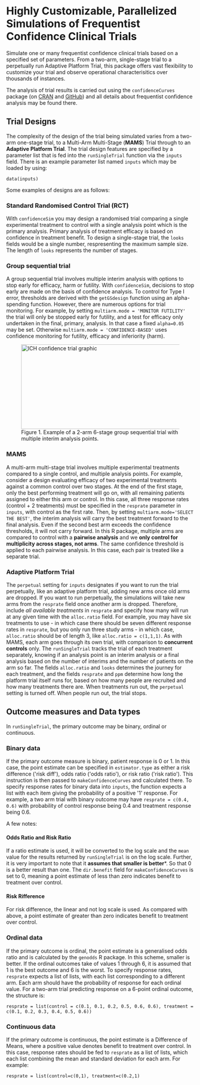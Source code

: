 # Highly Customizable, Parallelized Simulations of Frequentist Confidence Clinical Trials

Simulate one or many frequentist confidence clinical trials based on a specified set of parameters.  From a two-arm, single-stage trial to a perpetually run Adaptive Platform Trial, this package offers vast flexibility to customize your trial and observe operational characterisitics over thousands of instances.

The analysis of trial results is carried out using the `confidenceCurves` package (on [CRAN](https://cran.r-project.org/package=confidenceCurves) and [GitHub](https://github.com/FredaWerdiger/confidenceCurves)) and all details about frequentist confidence analysis may be found there.

## Trial Designs
The complexity of the design of the trial being simulated varies from a two-arm one-stage trial, to a Multi-Arm Multi-Stage (**MAMS**) Trial through to an **Adaptive Platform Trial**. The trial design features are specified by a parameter list that is fed into the `runSingleTrial` function via the `inputs` field. There is an example parameter list named ```inputs``` which may be loaded by using:
```
data(inputs)
```
Some examples of designs are as follows:

### Standard Randomised Control Trial (RCT)
With `confidenceSim` you may design a randomised trial comparing a single experimental treatment to control with a single analysis point which is the primary analysis. Primary analysis of treatment efficacy is based on confidence in treatment benefit. To design a single-stage trial, the `looks` fields would be a single number, respresenting the maximum sample size. The length of `looks` represents the number of stages. 

### Group sequential trial
A group sequential trial involves multiple interim analysis with options to stop early for efficacy, harm or futility. With `confidenceSim`, decisions to stop early are made on the basis of confidence analysis. To control for Type I error, thresholds are derived with the `getGSdesign` function using an alpha-spending function. However, there are numerous options for trial monitoring. For example, by setting `multiarm.mode = 'MONITOR FUTILITY'` the trial will only be stopped early for futility, and a test for efficacy only undertaken in the final, primary, analysis. In that case a fixed `alpha=0.05` may be set. Otherwise `multiarm.mode = 'CONFIDENCE-BASED'` uses confidence monitoring for futility, efficacy and inferiority (harm). 
<figure>

  <img width="848" height="226" alt="ICH confidence trial graphic" src="https://github.com/user-attachments/assets/d8276f53-380f-4625-b495-49430a1143dd" />
<caption>
  Figure 1. Example of a 2-arm 6-stage group sequential trial with multiple interim analysis points.
</caption>

</figure>

### MAMS
A multi-arm multi-stage trial involves multiple experimental treatments compared to a single control, and multiple analysis points. For example, consider a design evaluating efficacy of two experimental treatments against a common control over two stages. At the end of the first stage, only the best performing treatment will go on, with all remaining patients assigned to either this arm or control. In this case, all three response rates (control + 2 treatments) must be specified in the `resprate` parameter in `inputs`, with control as the first rate. Then, by setting `multiarm.mode='SELECT THE BEST'`, the interim analysis will carry the best treatment forward to the final analysis. Even if the second best arm exceeds the confidence thresholds, it will not carry forward. In this R package, multiple arms are compared to control with a <strong>pairwise analysis</strong> and we <strong>only control for multiplicity across stages, not arms</strong>. The same confidence threshold is applied to each pairwise analysis. In this case, each pair is treated like a separate trial.

### Adaptive Platform Trial
The `perpetual` setting for `inputs` designates if you want to run the trial perpetually, like an adaptive platform trial, adding new arms once old arms are dropped. If you want to run perpetually, the simulations will take new arms from the `resprate` field once another arm is dropped. Therefore, include *all available treatments* in `resprate` and specify how many will run at any given time with the `alloc.ratio` field. For example, you may have six treatments to use - in which case there should be seven different response rates in `resprate`, but you only run three study arms - in which case, `alloc.ratio` should be of length 3, like `alloc.ratio = c(1,1,1)`. As with MAMS, each arm goes through its own trial, with comparison to **concurrent controls** only. The `runSingleTrial` tracks the trial of each treatment separately, knowing if an analysis point is an interim analysis or a final analysis based on the number of interims and the number of patients on the arm so far. The fields `alloc.ratio` and `looks` determines the journey for each treatment, and the fields `resprate` and `ppm` determine how long the platform trial itself runs for, based on how many people are recruited and how many treatments there are. When treatments run out, the `perpetual` setting is turned off. When people run out, the trial stops. 

## Outcome measures and Data types
In `runSingleTrial`, the primary outcome may be binary, ordinal or continuous. 

### Binary data
If the primary outcome measure is binary, patient response is 0 or 1. In this case, the point estimate can be specified in `estimator.type` as either a risk difference ('risk diff'), odds ratio ('odds ratio'), or risk ratio ('risk ratio'). This instruction is then passed to `makeConfidenceCurves` and calculated there. To specify response rates for binary data into `inputs`, the function expects a list with each item giving the probability of a positive '1' response. For example, a two arm trial with binary outcome may have `resprate = c(0.4, 0.6)` with probability of control response being 0.4 and treatment response being 0.6.

A few notes:

#### Odds Ratio and Risk Ratio
If a ratio estimate is used, it will be converted to the log scale and the `mean` value for the results returned by `runSingleTrial` is on the log scale. Further, it is very important to note that it **assumes that smaller is better***. So that 0 is a better result than one. The `dir.benefit` field for `makeConfidenceCurves` is set to 0, meaning a point estimate of less than zero indicates benefit to treatment over control.

#### Risk Rifference
For risk difference, the linear and not log scale is used. As compared with above, a point estimate of greater than zero indicates benefit to treatment over control.

### Ordinal data
If the primary outcome is ordinal, the point estimate is a generalised odds ratio and is calculated by the `genodds` R package. In this scheme, smaller is better. If the ordinal outcomes take of values 1 through 6, it is assumed that 1 is the best outcome and 6 is the worst.  To specify response rates, `resprate` expects a list of lists, with each list corresponding to a different arm. Each arm should have the probability of response for each ordinal value. For a two-arm trial predicting response on a 6-point ordinal outcome, the structure is:

```
resprate = list(control = c(0.1, 0.1, 0.2, 0.5, 0.6, 0.6), treatment = c(0.1, 0.2, 0.3, 0.4, 0.5, 0.6))
```

### Continuous data
If the primary outcome is continuous, the point estimate is a Difference of Means, where a positive value denotes benefit to treatment over control. In this case, response rates should be fed to `resprate` as a list of lists, which each list combining the mean and standard deviation for each arm. For example:

```
resprate = list(control=c(0,1), treatment=c(0.2,1)
```
